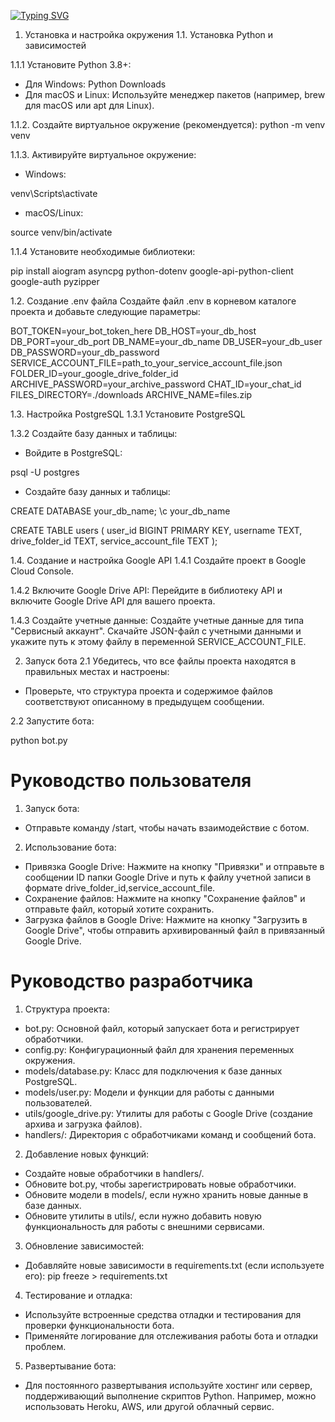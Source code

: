 [![Typing SVG](https://github.com/echo-2k/first_full_bot?color=%2336BCF7&lines=the+first+full-fledged+telegram+bot)](https://git.io/typing-svg)

1. Установка и настройка окружения
1.1. Установка Python и зависимостей

1.1.1 Установите Python 3.8+:
- Для Windows: Python Downloads
- Для macOS и Linux: Используйте менеджер пакетов (например, brew для macOS или apt для Linux).

1.1.2. Создайте виртуальное окружение (рекомендуется):
python -m venv venv

1.1.3. Активируйте виртуальное окружение:

- Windows:

venv\Scripts\activate

- macOS/Linux:

source venv/bin/activate

1.1.4 Установите необходимые библиотеки:

pip install aiogram asyncpg python-dotenv google-api-python-client google-auth pyzipper

1.2. Создание .env файла
Создайте файл .env в корневом каталоге проекта и добавьте следующие параметры:

BOT_TOKEN=your_bot_token_here
DB_HOST=your_db_host
DB_PORT=your_db_port
DB_NAME=your_db_name
DB_USER=your_db_user
DB_PASSWORD=your_db_password
SERVICE_ACCOUNT_FILE=path_to_your_service_account_file.json
FOLDER_ID=your_google_drive_folder_id
ARCHIVE_PASSWORD=your_archive_password
CHAT_ID=your_chat_id
FILES_DIRECTORY=./downloads
ARCHIVE_NAME=files.zip

1.3. Настройка PostgreSQL
1.3.1 Установите PostgreSQL

1.3.2 Создайте базу данных и таблицы:

- Войдите в PostgreSQL:

psql -U postgres

- Создайте базу данных и таблицы:

CREATE DATABASE your_db_name;
\c your_db_name

CREATE TABLE users (
    user_id BIGINT PRIMARY KEY,
    username TEXT,
    drive_folder_id TEXT,
    service_account_file TEXT
);

1.4. Создание и настройка Google API
1.4.1 Создайте проект в Google Cloud Console.

1.4.2 Включите Google Drive API:
Перейдите в библиотеку API и включите Google Drive API для вашего проекта.

1.4.3 Создайте учетные данные:
Создайте учетные данные для типа "Сервисный аккаунт".
Скачайте JSON-файл с учетными данными и укажите путь к этому файлу в переменной SERVICE_ACCOUNT_FILE.

2. Запуск бота
2.1 Убедитесь, что все файлы проекта находятся в правильных местах и настроены:

- Проверьте, что структура проекта и содержимое файлов соответствуют описанному в предыдущем сообщении.

2.2 Запустите бота:

python bot.py

# Руководство пользователя
1. Запуск бота:

- Отправьте команду /start, чтобы начать взаимодействие с ботом.

2. Использование бота:

- Привязка Google Drive: 
Нажмите на кнопку "Привязки" и отправьте в сообщении ID папки Google Drive и путь к файлу учетной записи в формате drive_folder_id,service_account_file.
- Сохранение файлов: 
Нажмите на кнопку "Сохранение файлов" и отправьте файл, который хотите сохранить.
- Загрузка файлов в Google Drive: 
Нажмите на кнопку "Загрузить в Google Drive", чтобы отправить архивированный файл в привязанный Google Drive.

# Руководство разработчика
1. Структура проекта:

- bot.py: 
Основной файл, который запускает бота и регистрирует обработчики.
- config.py: 
Конфигурационный файл для хранения переменных окружения.
- models/database.py: 
Класс для подключения к базе данных PostgreSQL.
- models/user.py: 
Модели и функции для работы с данными пользователей.
- utils/google_drive.py: 
Утилиты для работы с Google Drive (создание архива и загрузка файлов).
- handlers/: 
Директория с обработчиками команд и сообщений бота.

2. Добавление новых функций:

- Создайте новые обработчики в handlers/.
- Обновите bot.py, чтобы зарегистрировать новые обработчики.
- Обновите модели в models/, если нужно хранить новые данные в базе данных.
- Обновите утилиты в utils/, если нужно добавить новую функциональность для работы с внешними сервисами.

3. Обновление зависимостей:

- Добавляйте новые зависимости в requirements.txt (если используете его):
pip freeze > requirements.txt

4. Тестирование и отладка:

- Используйте встроенные средства отладки и тестирования для проверки функциональности бота.
- Применяйте логирование для отслеживания работы бота и отладки проблем.

5. Развертывание бота:

- Для постоянного развертывания используйте хостинг или сервер, поддерживающий выполнение скриптов Python. Например, можно использовать Heroku, AWS, или другой облачный сервис.

